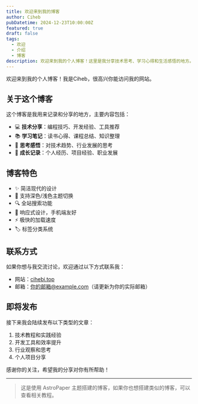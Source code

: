 ```yaml
---
title: 欢迎来到我的博客
author: Ciheb
pubDatetime: 2024-12-23T10:00:00Z
featured: true
draft: false
tags:
  - 欢迎
  - 介绍
  - 博客
description: 欢迎来到我的个人博客！这里是我分享技术思考、学习心得和生活感悟的地方。
---
```


欢迎来到我的个人博客！我是Ciheb，很高兴你能访问我的网站。

## 关于这个博客

这个博客是我用来记录和分享的地方，主要内容包括：

- 💻 **技术分享**：编程技巧、开发经验、工具推荐
- 📚 **学习笔记**：读书心得、课程总结、知识整理
- 🤔 **思考感悟**：对技术趋势、行业发展的思考
- 🌱 **成长记录**：个人经历、项目经验、职业发展

## 博客特色

- ✨ 简洁现代的设计
- 🌙 支持深色/浅色主题切换
- 🔍 全站搜索功能
- 📱 响应式设计，手机端友好
- ⚡ 极快的加载速度
- 🏷️ 标签分类系统

## 联系方式

如果你想与我交流讨论，欢迎通过以下方式联系我：

- 网站：[cihebi.top](https://cihebi.top)
- 邮箱：你的邮箱@example.com（请更新为你的实际邮箱）

## 即将发布

接下来我会陆续发布以下类型的文章：

1. 技术教程和实践经验
2. 开发工具和效率提升
3. 行业观察和思考
4. 个人项目分享

感谢你的关注，希望我的分享对你有所帮助！

---

> 这是使用 AstroPaper 主题搭建的博客，如果你也想搭建类似的博客，可以查看相关教程。 